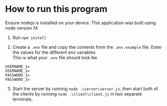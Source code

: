 # How to run this program

Ensure nodejs is installed on your device. This application was built using node version 14

1. Run `npm install`   

2. Create a `.env` file and copy the contents from the `.env.example` file. Enter the values for the different env variables   
This is what your `.env` file should look lke

```
USERNAME_1=
USERNAME_2=
PASSWORD_1=
PASSWORD_2=
```   

3. Start the server by running `node .\server\server.js`, then start both of the clients by running `node .\client\client.js` in two separate terminals.
